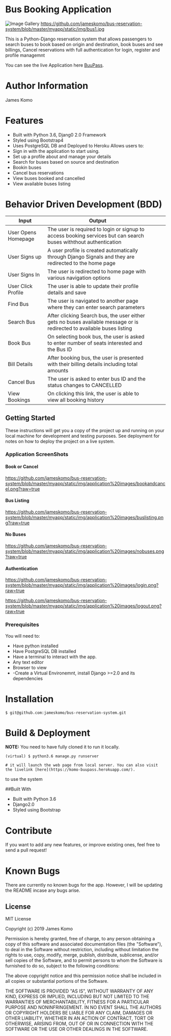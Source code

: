 # Bus Booking Application

![Image Gallery](https://www.greatbuyz.com/blog/wp-content/uploads/2017/11/booking-bus-ticket.jpg)
https://github.com/jameskomo/bus-reservation-system/blob/master/myapp/static/img/bus1.jpg

This is a Python-Django reservation system that allows passengers to search buses to book based on origin and destination, book buses and see billings, Cancel reservations with full authentication for login, register and profile managemnt

You can see the live Application here [BuuPass](https://komo-buupass.herokuapp.com/).

Author Information
========
James Komo 

Features
========

- Built with Python 3.6, Djang0 2.0 Framework
- Styled using Bootstrap4
- Uses PostgreSQL DB and Deployed to Heroku
Allows users to:
- Sign in with the application to start using.
- Set up a profile about and manage your details
- Search for buses based on source and destination
- Bookin buses 
- Cancel bus reservations
- View buses booked and cancelled
- View available buses listing

Behavior Driven Development (BDD)
================================
| Input               | Output                                                                                                                 |   |   |   |
|---------------------|------------------------------------------------------------------------------------------------------------------------|---|---|---|
| User Opens Homepage | The user is required to login or signup to access booking services but can search buses withthout authentication       |   |   |   |
| User Signs up       | A user profile is created automatically through Django Signals and they are redirected to the home page                |   |   |   |
| User Signs In       | The user is redirected to home page with various navigation options                                                    |   |   |   |
| User Click Profile  | The user is able to update their profile details and save                                                              |   |   |   |
| Find Bus            | The user is navigated to another page where they can enter search parameters                                           |   |   |   |
| Search Bus          | After clicking Search bus, the user either gets no buses available message or is redirected to available buses listing |   |   |   |
| Book Bus            | On selecting book bus, the user is asked to enter number of seats interested and the Bus ID                            |   |   |   |
| Bill Details        | After booking bus, the user is presented with their billing details including total amounts                            |   |   |   |
| Cancel Bus          | The user is asked to enter bus ID and the status changes to CANCELLED                                                  |   |   |   |
| View Bookings       | On clicking this link, the user is able to view all booking history                                                    |   |   |   |

## Getting Started

These instructions will get you a copy of the project up and running on your local machine for development and testing purposes. See deployment for notes on how to deploy the project on a live system.
### Application ScreenShots
#### Book or Cancel
https://github.com/jameskomo/bus-reservation-system/blob/master/myapp/static/img/application%20images/bookandcancel.png?raw=true

#### Bus Listing
https://github.com/jameskomo/bus-reservation-system/blob/master/myapp/static/img/application%20images/buslisting.png?raw=true

#### No Buses
https://github.com/jameskomo/bus-reservation-system/blob/master/myapp/static/img/application%20images/nobuses.png?raw=true

#### Authentication
https://github.com/jameskomo/bus-reservation-system/blob/master/myapp/static/img/application%20images/login.png?raw=true

https://github.com/jameskomo/bus-reservation-system/blob/master/myapp/static/img/application%20images/logout.png?raw=true


### Prerequisites

You will need to:

-   Have python installed
-   Have PostgreSQL DB installed
-   Have a terminal to interact with the app.
-   Any text editor
-   Browser to view
-  -Create a Virtual Environemnt, install Django >=2.0 and its dependencies


Installation
========

    $ git@github.com:jameskomo/bus-reservation-system.git


Build & Deployment
========

**NOTE:** You need to have fully cloned it to run it locally.


    (virtual) $ python3.6 manage.py runserver

    # it will launch the web page from local server. You can also visit the livelink [here](https://komo-buupass.herokuapp.com/).
 to use the system

##Built With

- Built with Python 3.6
- Django2.0
- Styled using Bootstrap

Contribute
========

If you want to add any new features, or improve existing ones, feel free to send a pull request!

Known Bugs
========
There are currently no known bugs for the app. However, I will be updating the README incase any bugs arise.

## License

MIT License

Copyright (c) 2019 James Komo

Permission is hereby granted, free of charge, to any person obtaining a copy
of this software and associated documentation files (the "Software"), to deal
in the Software without restriction, including without limitation the rights
to use, copy, modify, merge, publish, distribute, sublicense, and/or sell
copies of the Software, and to permit persons to whom the Software is
furnished to do so, subject to the following conditions:

The above copyright notice and this permission notice shall be included in all
copies or substantial portions of the Software.

THE SOFTWARE IS PROVIDED "AS IS", WITHOUT WARRANTY OF ANY KIND, EXPRESS OR
IMPLIED, INCLUDING BUT NOT LIMITED TO THE WARRANTIES OF MERCHANTABILITY,
FITNESS FOR A PARTICULAR PURPOSE AND NONINFRINGEMENT. IN NO EVENT SHALL THE
AUTHORS OR COPYRIGHT HOLDERS BE LIABLE FOR ANY CLAIM, DAMAGES OR OTHER
LIABILITY, WHETHER IN AN ACTION OF CONTRACT, TORT OR OTHERWISE, ARISING FROM,
OUT OF OR IN CONNECTION WITH THE SOFTWARE OR THE USE OR OTHER DEALINGS IN THE
SOFTWARE.
